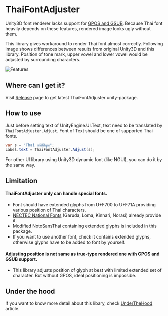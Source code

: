 # ThaiFontAdjuster

Unity3D font renderer lacks support for
[GPOS and GSUB](https://www.microsoft.com/typography/otspec/gpos.htm).
Because Thai font heavily depends on these features, rendered image looks ugly without them.

This library gives workaround to render Thai font almost correctly.
Following image shows differences between results from original Unity3D and this library.
Position of tone mark, upper vowel and lower vowel would be adjusted by surrounding characters.

![Features](https://raw.githubusercontent.com/SaladbowlCreative/Unity3D.ThaiFontAdjuster/master/doc/Features.png)

## Where can I get it?

Visit [Release](https://github.com/SaladbowlCreative/Unity3D.ThaiFontAdjuster/releases)
page to get latest ThaiFontAdjuster unity-package.

## How to use

Just before setting text of UnityEngine.UI.Text, text need to be translated by
`ThaiFontAdjuster.Adjust`. Font of Text should be one of supported Thai fonts.

```csharp
var s = "Thai ก์กิ์ป์ปิ์ฎุญุ";
Label.text = ThaiFontAdjuster.Adjust(s);
```

For other UI library using Unity3D dynamic font (like NGUI), you can do it by the same way.

## Limitation

#### ThaiFontAdjuster only can handle special fonts.
- Font should have extended glyphs from U+F700 to U+F71A providing various position of Thai characters.
- [NECTEC National Fonts](http://www.nectec.or.th/pub/review-software/font/national-fonts.html) (Garuda, Loma, Kinnari, Norasi) already provide it.
- Modified NotoSansThai containing extended glyphs is included in this package.
- If you want to use another font, check it contains extended glyphs, otherwise glyphs have to be added to font by yourself.

#### Adjusting position is not same as true-type rendered one with GPOS and GSUB support.
- This library adjusts position of glyph at best with limited extended set of character.
    But without GPOS, ideal positioning is impossibe.

## Under the hood

If you want to know more detail about this libary, check [UnderTheHood](./docs/UnderTheHood.md) article.
